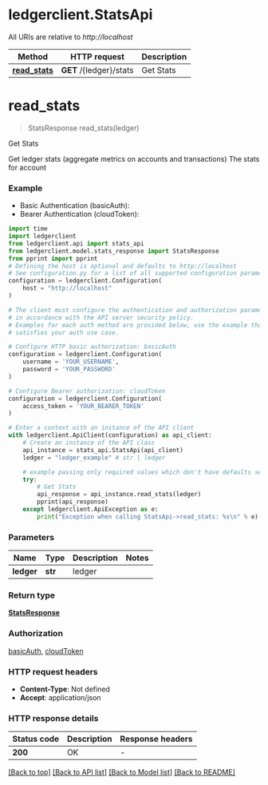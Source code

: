 # ledgerclient.StatsApi

All URIs are relative to *http://localhost*

Method | HTTP request | Description
------------- | ------------- | -------------
[**read_stats**](StatsApi.md#read_stats) | **GET** /{ledger}/stats | Get Stats


# **read_stats**
> StatsResponse read_stats(ledger)

Get Stats

Get ledger stats (aggregate metrics on accounts and transactions) The stats for account

### Example

* Basic Authentication (basicAuth):
* Bearer Authentication (cloudToken):

```python
import time
import ledgerclient
from ledgerclient.api import stats_api
from ledgerclient.model.stats_response import StatsResponse
from pprint import pprint
# Defining the host is optional and defaults to http://localhost
# See configuration.py for a list of all supported configuration parameters.
configuration = ledgerclient.Configuration(
    host = "http://localhost"
)

# The client must configure the authentication and authorization parameters
# in accordance with the API server security policy.
# Examples for each auth method are provided below, use the example that
# satisfies your auth use case.

# Configure HTTP basic authorization: basicAuth
configuration = ledgerclient.Configuration(
    username = 'YOUR_USERNAME',
    password = 'YOUR_PASSWORD'
)

# Configure Bearer authorization: cloudToken
configuration = ledgerclient.Configuration(
    access_token = 'YOUR_BEARER_TOKEN'
)

# Enter a context with an instance of the API client
with ledgerclient.ApiClient(configuration) as api_client:
    # Create an instance of the API class
    api_instance = stats_api.StatsApi(api_client)
    ledger = "ledger_example" # str | ledger

    # example passing only required values which don't have defaults set
    try:
        # Get Stats
        api_response = api_instance.read_stats(ledger)
        pprint(api_response)
    except ledgerclient.ApiException as e:
        print("Exception when calling StatsApi->read_stats: %s\n" % e)
```


### Parameters

Name | Type | Description  | Notes
------------- | ------------- | ------------- | -------------
 **ledger** | **str**| ledger |

### Return type

[**StatsResponse**](StatsResponse.md)

### Authorization

[basicAuth](../README.md#basicAuth), [cloudToken](../README.md#cloudToken)

### HTTP request headers

 - **Content-Type**: Not defined
 - **Accept**: application/json


### HTTP response details

| Status code | Description | Response headers |
|-------------|-------------|------------------|
**200** | OK |  -  |

[[Back to top]](#) [[Back to API list]](../README.md#documentation-for-api-endpoints) [[Back to Model list]](../README.md#documentation-for-models) [[Back to README]](../README.md)

